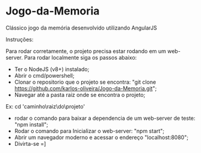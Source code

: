 # Jogo-da-Memoria
Clássico jogo da memória desenvolvido utilizando AngularJS


Instruções:

Para rodar corretamente, o projeto precisa estar rodando em um web-server. Para rodar localmente siga os passos abaixo:

- Ter o NodeJS (v8+) instalado;
- Abrir o cmd/powershell;
- Clonar o repositorio que o projeto se encontra: "git clone https://github.com/karlos-oliveira/Jogo-da-Memoria.git";
- Navegar até a pasta raiz onde se encontra o projeto;

Ex: cd 'caminho\raiz\do\projeto'

- rodar o comando para baixar a dependencia de um web-server de teste: "npm install";
- Rodar o comando para Inicializar o web-server: "npm start";
- Abrir um navegador moderno e acessar o endereço "localhost:8080";
- Divirta-se =]



